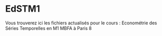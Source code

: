 # EdSTM1

Vous trouverez ici les fichiers actualisés pour le cours : Econométrie des Séries Temporelles en M1 MBFA à Paris 8

